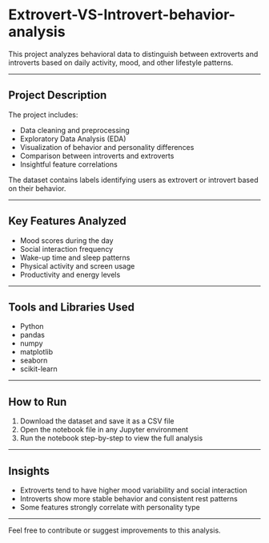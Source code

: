 # Extrovert-VS-Introvert-behavior-analysis

This project analyzes behavioral data to distinguish between extroverts and introverts based on daily activity, mood, and other lifestyle patterns.

---

## Project Description

The project includes:

- Data cleaning and preprocessing  
- Exploratory Data Analysis (EDA)  
- Visualization of behavior and personality differences  
- Comparison between introverts and extroverts  
- Insightful feature correlations  

The dataset contains labels identifying users as extrovert or introvert based on their behavior.

---

## Key Features Analyzed

- Mood scores during the day  
- Social interaction frequency  
- Wake-up time and sleep patterns  
- Physical activity and screen usage  
- Productivity and energy levels  

---

## Tools and Libraries Used

- Python  
- pandas  
- numpy  
- matplotlib  
- seaborn  
- scikit-learn  

---

## How to Run

1. Download the dataset and save it as a CSV file  
2. Open the notebook file in any Jupyter environment  
3. Run the notebook step-by-step to view the full analysis  

---

## Insights

- Extroverts tend to have higher mood variability and social interaction  
- Introverts show more stable behavior and consistent rest patterns  
- Some features strongly correlate with personality type  

---

Feel free to contribute or suggest improvements to this analysis.
